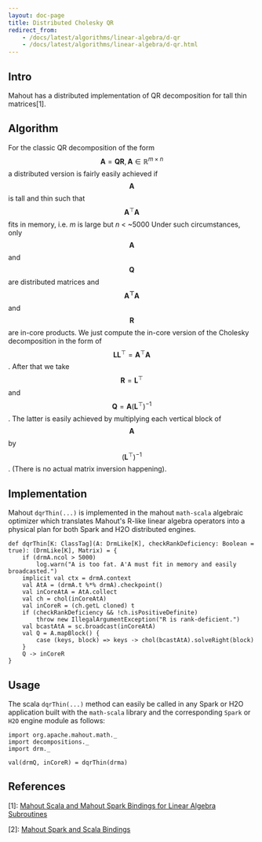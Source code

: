 ```yaml
---
layout: doc-page
title: Distributed Cholesky QR
redirect_from:
    - /docs/latest/algorithms/linear-algebra/d-qr
    - /docs/latest/algorithms/linear-algebra/d-qr.html
---
```


## Intro

Mahout has a distributed implementation of QR decomposition for tall thin matrices[1].

## Algorithm

For the classic QR decomposition of the form $$ \mathbf{A}=\mathbf{QR},\mathbf{A}\in\mathbb{R}^{m\times n} $$
a distributed version is fairly easily achieved if $$ \mathbf{A} $$ is tall and thin such that
$$ \mathbf{A}^{\top}\mathbf{A} $$ fits in memory, i.e. *m* is large but *n* < ~5000 Under such circumstances,
only $$ \mathbf{A} $$ and $$ \mathbf{Q} $$ are distributed matrices and $$ \mathbf{A^{\top}A} $$ and
$$ \mathbf{R} $$ are in-core products. We just compute the in-core version of the Cholesky decomposition
in the form of $$ \mathbf{LL}^{\top}= \mathbf{A}^{\top}\mathbf{A}$$.  After that we take $$ \mathbf{R}= \mathbf{L}^{\top} $$
 and $$ \mathbf{Q}=\mathbf{A}\left(\mathbf{L}^{\top}\right)^{-1} $$.  The latter is easily achieved by multiplying each
 vertical block of $$ \mathbf{A} $$ by $$ \left(\mathbf{L}^{\top}\right)^{-1} $$.  (There is no actual matrix inversion
 happening).



## Implementation

Mahout `dqrThin(...)` is implemented in the mahout `math-scala` algebraic optimizer which translates Mahout's R-like linear algebra operators into a physical plan for both Spark and H2O distributed engines.

    def dqrThin[K: ClassTag](A: DrmLike[K], checkRankDeficiency: Boolean = true): (DrmLike[K], Matrix) = {
        if (drmA.ncol > 5000)
            log.warn("A is too fat. A'A must fit in memory and easily broadcasted.")
        implicit val ctx = drmA.context
        val AtA = (drmA.t %*% drmA).checkpoint()
        val inCoreAtA = AtA.collect
        val ch = chol(inCoreAtA)
        val inCoreR = (ch.getL cloned) t
        if (checkRankDeficiency && !ch.isPositiveDefinite)
            throw new IllegalArgumentException("R is rank-deficient.")
        val bcastAtA = sc.broadcast(inCoreAtA)
        val Q = A.mapBlock() {
            case (keys, block) => keys -> chol(bcastAtA).solveRight(block)
        }
        Q -> inCoreR
    }


## Usage

The scala `dqrThin(...)` method can easily be called in any Spark or H2O application built with the `math-scala` library and the corresponding `Spark` or `H2O` engine module as follows:

    import org.apache.mahout.math._
    import decompositions._
    import drm._

    val(drmQ, inCoreR) = dqrThin(drma)


## References

[1]: [Mahout Scala and Mahout Spark Bindings for Linear Algebra Subroutines](http://mahout.apache.org/users/sparkbindings/ScalaSparkBindings.pdf)

[2]: [Mahout Spark and Scala Bindings](http://mahout.apache.org/users/sparkbindings/home.html)
